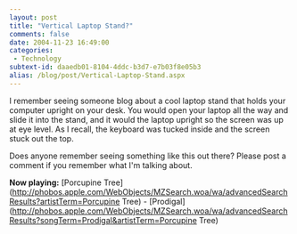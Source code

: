 ```yaml
---
layout: post
title: "Vertical Laptop Stand?"
comments: false
date: 2004-11-23 16:49:00
categories:
 - Technology
subtext-id: daaedb01-8104-4ddc-b3d7-e7b03f8e05b3
alias: /blog/post/Vertical-Laptop-Stand.aspx
---
```



I remember seeing someone blog about a cool laptop stand that holds your computer upright on your desk. You would open your laptop all the way and slide it into the stand, and it would the laptop upright so the screen was up at eye level. As I recall, the keyboard was tucked inside and the screen stuck out the top. 

Does anyone remember seeing something like this out there? Please post a comment if you remember what I'm talking about.

**Now playing:** [Porcupine Tree](http://phobos.apple.com/WebObjects/MZSearch.woa/wa/advancedSearchResults?artistTerm=Porcupine Tree) - [Prodigal](http://phobos.apple.com/WebObjects/MZSearch.woa/wa/advancedSearchResults?songTerm=Prodigal&artistTerm=Porcupine Tree)
